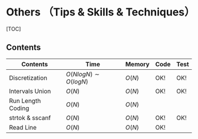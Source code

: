 # Others （Tips & Skills & Techniques）



[TOC]



## Contents

| Contents          | Time                    | Memory | Code | Test |
| ----------------- | ----------------------- | ------ | ---- | ---- |
| Discretization    | $O(NlogN) \sim O(logN)$ | $O(N)$ | OK!  | OK!  |
| Intervals Union   | $O(N)$                  | $O(N)$ | OK!  | OK!  |
| Run Length Coding | $O(N)$                  | $O(N)$ |      |      |
| strtok & sscanf   | $O(N)$                  | $O(N)$ | OK!  | OK!  |
| Read Line         | $O(N)$                  | $O(N)$ | OK!  |      |
